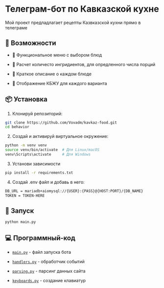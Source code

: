 # Телеграм-бот по Кавказской кухне

Мой проект предладлагает рецепты Казвказской кухни прямо в телеграме

## 🚀 Возможности

- 📃 Функциональное меню с выбором блюд

- 🍇 Расчет количесто ингридиентов, для опредленного числа порций

- 📄 Краткое описание о каждом блюде

- 🟰 Отображение КБЖУ для каждого варианта


## 📦 Установка
1. Клонируй репозиторий:
```bash
git clone https://github.com/Vovadm/kavkaz-food.git
cd behavior
```

2. Создай и активируй виртуальное окружение:
```bash
python -m venv venv
source venv/bin/activate  # Для Linux/macOS
venv\Scripts\activate     # Для Windows
```

3. Установи зависимости
```bash
pip install -r requirements.txt
```

4. Создай .env файл и добавь в него:
```bash
DB_URL = mariadb+aiomysql://{USER}:{PASS}@{HOST:PORT}/{DB_NAME}
TOKEN = TOKEN-HERE
```


## 🏃 Запуск
```bash
python main.py
```


## 💻 Программный-код

- [`main.py`](/main.py) - файл запуска бота

- [`handlers.py`](/handlers.py) - обработчик событий 

- [`parsing.py`](/parsing.py) - парсинг данных сайта

- [`keyboards.py`](/keyboards.py) - создание клавиатур



